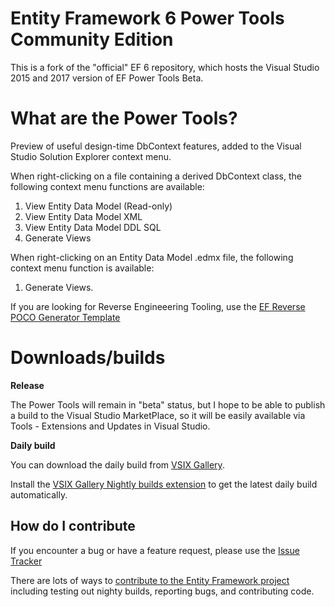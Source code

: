 # Entity Framework 6 Power Tools Community Edition

This is a fork of the "official" EF 6 repository, which hosts the Visual Studio 2015 and 2017 version of EF Power Tools Beta. 

# What are the Power Tools?

Preview of useful design-time DbContext features, added to the Visual Studio Solution Explorer context menu. 

When right-clicking on a file containing a derived DbContext class, the following context menu functions are available: 
1) View Entity Data Model (Read-only)
2) View Entity Data Model XML 
3) View Entity Data Model DDL SQL 
4) Generate Views 

When right-clicking on an Entity Data Model .edmx  file, the following context menu function is available: 
1) Generate Views.

If you are looking for Reverse Engineeering Tooling, use the [EF Reverse POCO Generator Template](https://marketplace.visualstudio.com/items?itemName=SimonHughes.EntityFrameworkReversePOCOGenerator)

# Downloads/builds

**Release**

The Power Tools will remain in "beta" status, but I hope to be able to publish a build to the Visual Studio MarketPlace, so it will be easily available via Tools - Extensions and Updates in Visual Studio.


**Daily build**

You can download the daily build from [VSIX Gallery](http://vsixgallery.com/extensions/F0A7D01D-4834-44C3-99B2-5907A0701906/extension.vsix). 

Install the [VSIX Gallery Nightly builds extension](https://marketplace.visualstudio.com/items?itemName=MadsKristensen.VSIXGallery-nightlybuilds) to get the latest daily build automatically.

## How do I contribute

If you encounter a bug or have a feature request, please use the [Issue Tracker](https://github.com/ErikEJ/EntityFramework6PowerTools/issues/new)

There are lots of ways to [contribute to the Entity Framework project](https://github.com/aspnet/EntityFramework6/wiki/Contributing) including testing out nighty builds, reporting bugs, and contributing code.

